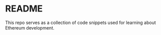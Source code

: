 # README
This repo serves as a collection of code snippets used for learning about Ethereum development.
